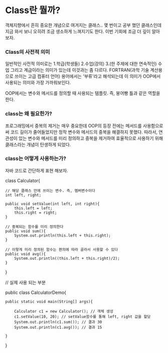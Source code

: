 # Class란 뭘까?

객체지향에서 흔히 중요한 개념으로 여겨지는 클래스.. 몇 번이고 공부 했던 클래스인데 지금 와서 보니 오히려 조금 생소하게 느껴지기도 한다. 이번 기회에 조금 더 깊이 알아보자.

### Class의 사전적 의미

일반적인 사전적 의미로는 1.학급(학생들) 2.수업(강의) 3.(한 주제에 대한 연속적인) 수업 그리고 계급이라는 의미가 있는데 이것과는 좀 다르다. FORTRAN(과학 기술 계산용으로 쓰이는 고급 컴퓨터 언어) 용어에서는 '부류'라고 해석되는데 이 의미가 OOP에서 사용되는 의미와 가장 가까워보인다.

OOP에서는 변수와 메서드를 정의할 때 사용되는 템플릿. 즉, 붕어빵 틀과 같은 역할을 한다.

### class는 왜 필요한가?

프로그래밍에서 중복의 제거는 매우 중요한데 OOP의 등장 전에는 메서드를 사용함으로써 코드 길이가 줄어들었지만 정작 변수와 메서드의 중복을 해결하지 못했다. 따라서, 연관성이 있는 변수와 메서드를 미리 정의하고 중복을 제거하여 효율적으로 사용하기 위해 클래스라는 개념이 탄생하게 되었다.

### class는 어떻게 사용하는가?

자바 코드로 간단하게 표현 해보자.

class Calculator{
    
    // 해당 클래스 안에 쓰이는 변수. 즉, 멤버변수이다
    int left, right;

    public void setValue(int left, int right){
        this.left = left;
        this.right = right;
    }

    // 중복되는 함수를 미리 정의한다
    public void sum(){
        System.out.println(this.left + this.right);
    }

    // 이렇게 미리 정의된 함수는 편의에 따라 골라서 사용할 수 있다
    public void avg(){
        System.out.println((this.left + this.right)/2);
    }
}

// 실제 사용 되는 부분

public class CalculatorDemo{

    public static void main(String[] args){

        Calculator c1 = new Calculator(); // 객체 생성
        c1.setValue(10, 20); // setValue함수를 통해 left, right 값을 할당
        System.out.println(c1.sum()); // 결과 30
        System.out.println(c1.avg()); // 결과 15

    }

}